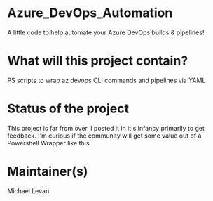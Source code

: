 # Azure_DevOps_Automation
A little code to help automate your Azure DevOps builds &amp; pipelines!

# What will this project contain?
PS scripts to wrap az devops CLI commands and pipelines via YAML

# Status of the project
This project is far from over. I posted it in it's infancy primarily to get feedback. I'm curious if the community will get some value out of a Powershell Wrapper like this

# Maintainer(s)
Michael Levan